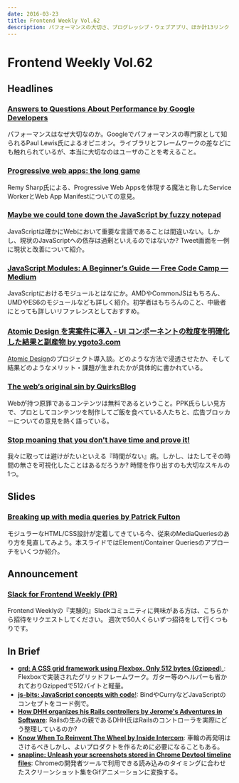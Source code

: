 ```yaml
---
date: 2016-03-23
title: Frontend Weekly Vol.62
description: パフォーマンスの大切さ、プログレッシブ・ウェブアプリ、ほか計13リンク
---
```


# Frontend Weekly Vol.62

## Headlines

### [Answers to Questions About Performance by Google Developers](https://medium.com/google-developers/answers-to-questions-about-performance-9806d2dadfe2#.si6xrqt14)

パフォーマンスはなぜ大切なのか。Googleでパフォーマンスの専門家として知られるPaul Lewis氏によるオピニオン。ライブラリとフレームワークの差などにも触れられているが、本当に大切なのはユーザのことを考えること。

### [Progressive web apps: the long game](https://remysharp.com/2016/03/18/progressive-web-apps-the-long-game)

Remy Sharp氏による、Progressive Web Appsを体現する魔法と称したService WorkerとWeb App Manifestについての意見。

### [Maybe we could tone down the JavaScript by fuzzy notepad](https://eev.ee/blog/2016/03/06/maybe-we-could-tone-down-the-javascript/)

JavaScriptは確かにWebにおいて重要な言語であることは間違いない。しかし、現状のJavaScriptへの依存は過剰といえるのではないか? Tweet画面を一例に現状と改善について紹介。

### [JavaScript Modules: A Beginner’s Guide — Free Code Camp — Medium](https://medium.freecodecamp.com/javascript-modules-a-beginner-s-guide-783f7d7a5fcc#.46srsbnts)

JavaScriptにおけるモジュールとはなにか。AMDやCommonJSはもちろん、UMDやES6のモジュールなども詳しく紹介。初学者はもちろんのこと、中級者にとっても詳しいリファレンスとしておすすめ。

### [Atomic Design を実案件に導入 - UI コンポーネントの粒度を明確化した結果と副産物 by ygoto3.com](http://ygoto3.com/posts/atomic-design-on-actual-project/)

[Atomic Design](http://bradfrost.com/blog/post/atomic-web-design/)のプロジェクト導入談。どのような方法で浸透させたか、そして結果どのようなメリット・課題が生まれたかが具体的に書かれている。

### [The web’s original sin by QuirksBlog](http://www.quirksmode.org/blog/archives/2016/03/the_webs_origin.html)

Webが持つ原罪であるコンテンツは無料であるということ。PPK氏らしい見方で、プロとしてコンテンツを制作してご飯を食べている人たちと、広告ブロッカーについての意見を熱く語っている。

### [Stop moaning that you don't have time and prove it!](https://boagworld.com/digital-strategy/how-to-find-the-time/)

我々に取っては避けがたいといえる『時間がない』病。しかし、はたしてその時間の無さを可視化したことはあるだろうか? 時間を作り出すのも大切なスキルの1つ。

## Slides

### [Breaking up with media queries by Patrick Fulton](https://speakerdeck.com/patrickfulton/breaking-up-with-media-queries)

モジュラーなHTML/CSS設計が定着してきている今、従来のMediaQueriesのあり方を見直してみよう。本スライドではElement/Container Queriesのアプローチをいくつか紹介。

## Announcement

### [Slack for Frontend Weekly (PR)](https://studiomohawk.typeform.com/to/Kj8Gaj)

Frontend Weeklyの『実験的』Slackコミュニティに興味がある方は、こちらから招待をリクエストしてください。 週次で50人くらいずつ招待をして行くつもりです。

## In Brief

- [**grd: A CSS grid framework using Flexbox. Only 512 bytes (Gzipped**).](https://github.com/1000ch/grd): Flexboxで実装されたグリッドフレームワーク。ガター等のヘルパーも省かれておりGzippedで512バイトと軽量。
- [**js-bits: JavaScript concepts with code**!](https://github.com/vasanthk/js-bits): BindやCurryなどJavaScriptのコンセプトをコード例で。
- [**How DHH organizes his Rails controllers by Jerome's Adventures in Software**](http://jeromedalbert.com/how-dhh-organizes-his-rails-controllers/): Railsの生みの親であるDHH氏はRailsのコントローラを実際にどう整理しているのか?
- [**Know When To Reinvent The Wheel by Inside Intercom**](https://blog.intercom.io/knowing-when-to-reinvent-the-wheel/): 車輪の再発明はさけるべきしかし、よいプロダクトを作るために必要になることもある。
- [**snapline: Unleash your screenshots stored in Chrome Devtool timeline files**](https://github.com/pmdartus/snapline): Chromeの開発者ツールで利用できる読み込みのタイミングに合わせたスクリーンショット集をGifアニメーションに変換する。

